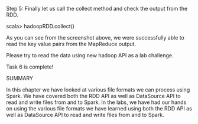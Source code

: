 Step 5: Finally let us call the collect method and check the output from the RDD.

scala> hadoopRDD.collect()



As you can see from the screenshot above, we were successfully able to read the key value pairs from the MapReduce output.

Please try to read the data using new hadoop API as a lab challenge.

Task 6 is complete!


SUMMARY

In this chapter we have looked at various file formats we can process using Spark. We have covered both the RDD API as well as DataSource API to read and write files from and to Spark.
In the labs, we have had our hands on using the various file formats we have learned using both the RDD API as well as DataSource API to read and write files from and to Spark.


